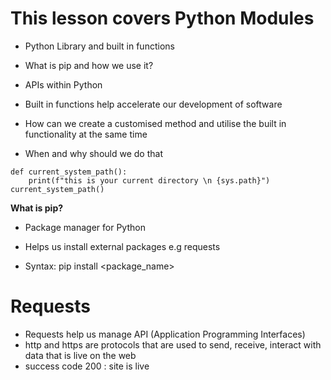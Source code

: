 # This lesson covers Python Modules

- Python Library and built in functions
- What is pip and how we use it?
- APIs within Python

- Built in functions help accelerate our development of software


- How can we create a customised method and utilise the built in functionality at the same time
- When and why should we do that
```
def current_system_path():
    print(f"this is your current directory \n {sys.path}")
current_system_path()

```


**What is pip?**
- Package manager for Python
- Helps us install external packages e.g requests

- Syntax: pip install <package_name>

# Requests
- Requests help us manage API (Application Programming Interfaces)
- http and https are protocols that are used to send, receive, interact with data that is live on the web
- success code 200 : site is live

